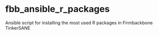 # fbb_ansible_r_packages
Ansible script for installing the most used R packages in Firmbackbone TinkerSANE
